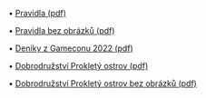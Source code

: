 • <a href="/data/rules/Dracak-latest.pdf" target="_blank">Pra&shy;vid&shy;la (pdf)</a>

• <a href="/data/rules/Dracak-latest-no-images.pdf" target="_blank">Pra&shy;vid&shy;la bez ob&shy;ráz&shy;ků (pdf)</a>

• <a href="/data/charsheets/Charsheets.Gamecon.2022.pdf" target="_blank">De&shy;ní&shy;ky z Ga&shy;me&shy;co&shy;nu 2022 (pdf)</a>

• <a href="/data/adventures/ProkletyOstrov.pdf" target="_blank"> Dob&shy;ro&shy;druž&shy;ství Pro&shy;kle&shy;tý os&shy;trov (pdf)</a>

• <a href="/data/adventures/ProkletyOstrov-no-images.pdf" target="_blank"> Dob&shy;ro&shy;druž&shy;ství Pro&shy;kle&shy;tý os&shy;trov bez ob&shy;ráz&shy;ků (pdf)</a>